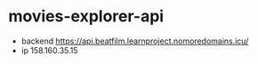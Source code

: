 # movies-explorer-api

* backend https://api.beatfilm.learnproject.nomoredomains.icu/
* ip 158.160.35.15
